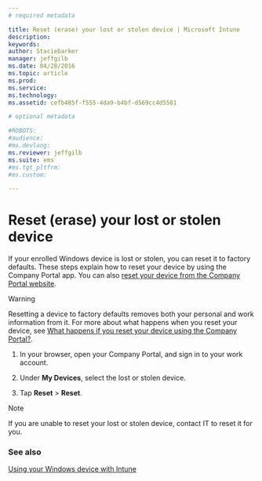 ```yaml
---
# required metadata

title: Reset (erase) your lost or stolen device | Microsoft Intune
description:
keywords:
author: Staciebarker
manager: jeffgilb
ms.date: 04/28/2016
ms.topic: article
ms.prod:
ms.service:
ms.technology:
ms.assetid: cefb485f-f555-4da9-b4bf-d569cc4d5581

# optional metadata

#ROBOTS:
#audience:
#ms.devlang:
ms.reviewer: jeffgilb
ms.suite: ems
#ms.tgt_pltfrm:
#ms.custom:

---
```



# Reset (erase) your lost or stolen device

If your enrolled Windows device is lost or stolen, you can reset it to factory defaults. These steps explain how to reset your device by using the Company Portal app. You can also [reset your device from the Company Portal website](reset-your-device-cpwebsite.md).


> [!WARNING]
> Resetting a device to factory defaults removes both your personal and work information from it. For more about what happens when you reset your device, see [What happens if you reset your device using the Company Portal?](what-happens-if-you-reset-your-device-using-the-company-portal-windows.md).

1.  In your browser, open your Company Portal, and sign in to your work account.

2.  Under **My Devices**, select the lost or stolen device.

3.  Tap **Reset** &gt; **Reset**.

> [!NOTE]
> If you are unable to reset your lost or stolen device, contact IT to reset it for you.

### See also
[Using your Windows device with Intune](using-your-windows-device-with-intune.md)